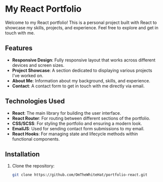 # My React Portfolio

Welcome to my React portfolio! This is a personal project built with React to showcase my skills, projects, and experience. Feel free to explore and get in touch with me.

## Features

- **Responsive Design**: Fully responsive layout that works across different devices and screen sizes.
- **Project Showcase**: A section dedicated to displaying various projects I've worked on.
- **About Me**: Information about my background, skills, and experience.
- **Contact**: A contact form to get in touch with me directly via email.

## Technologies Used

- **React**: The main library for building the user interface.
- **React Router**: For routing between different sections of the portfolio.
- **CSS/SCSS**: For styling the portfolio and ensuring a modern look.
- **EmailJS**: Used for sending contact form submissions to my email.
- **React Hooks**: For managing state and lifecycle methods within functional components.

## Installation

1. Clone the repository:
   ```bash
   git clone https://github.com/OmTheWhiteHat/portfolio-react.git
